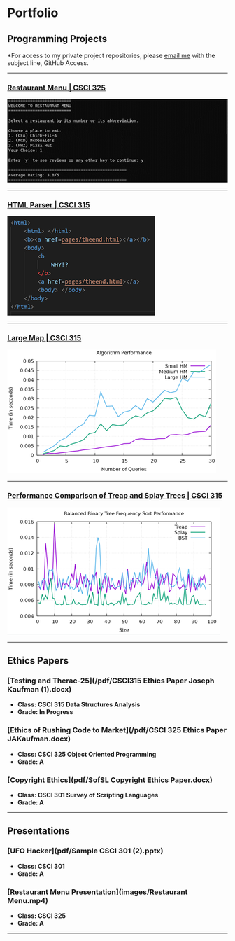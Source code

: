 Portfolio
=========

Programming Projects
--------------------

*For access to my private project repositories, please [email me](mailto:josephandrewkaufman@gmail.com?subject=GitHub%20Access) with the subject line, GitHub Access.

---
### [Restaurant Menu | CSCI 325](project1)

![Order Screen](images/Start.png)

---
### [HTML Parser | CSCI 315](Project2)

![HTML Page](images/HTML.png)

---
### [Large Map | CSCI 315](Project3)

![Performance of Map](images/PerfHowMany.png)

---
### [Performance Comparison of Treap and Splay Trees | CSCI 315](Project4)

![Splay Frequency Performance](images/FreqSort.png)

---

Ethics Papers
-------------

### [Testing and Therac-25](/pdf/CSCI315 Ethics Paper Joseph Kaufman (1).docx)

-   **Class: CSCI 315 Data Structures Analysis**  
-   **Grade: In Progress**

### [Ethics of Rushing Code to Market](/pdf/CSCI 325 Ethics Paper JAKaufman.docx)

-   **Class: CSCI 325 Object Oriented Programming** 
-   **Grade: A**

### [Copyright Ethics](pdf/SofSL Copyright Ethics Paper.docx)

-   **Class: CSCI 301 Survey of Scripting Languages** 
-   **Grade: A**

---

Presentations
-------------

### [UFO Hacker](pdf/Sample CSCI 301 (2).pptx)

- **Class: CSCI 301** 
- **Grade: A**


### [Restaurant Menu Presentation](images/Restaurant Menu.mp4)

- **Class: CSCI 325** 
- **Grade: A**

---

